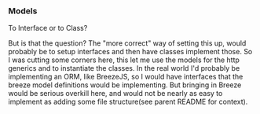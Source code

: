 ### Models

To Interface or to Class?

But is that the question?  The "more correct" way of setting this up, would probably be to setup interfaces and then 
have classes implement those.  So I was cutting some corners here, this let me use the models for the http generics and
to instantiate the classes.  In the real world I'd probably be implementing an ORM, like BreezeJS, so I would have
interfaces that the breeze model definitions would be implementing.  But bringing in Breeze would be serious overkill 
here, and would not be nearly as easy to implement as adding some file structure(see parent README for context).

